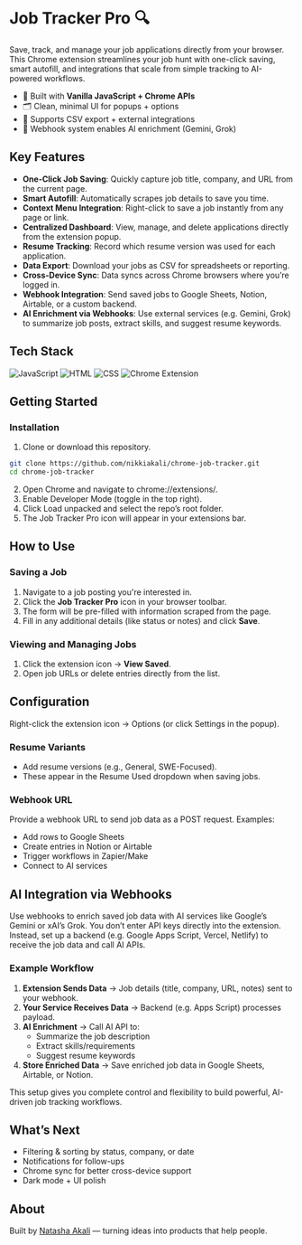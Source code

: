 # Job Tracker Pro 🔍

Save, track, and manage your job applications directly from your browser.  
This Chrome extension streamlines your job hunt with one-click saving, smart autofill, and integrations that scale from simple tracking to AI-powered workflows.

- 🚀 Built with **Vanilla JavaScript + Chrome APIs**
- 🗂 Clean, minimal UI for popups + options
- 🔄 Supports CSV export + external integrations
- 🤖 Webhook system enables AI enrichment (Gemini, Grok)

## Key Features

- **One-Click Job Saving**: Quickly capture job title, company, and URL from the current page.  
- **Smart Autofill**: Automatically scrapes job details to save you time.  
- **Context Menu Integration**: Right-click to save a job instantly from any page or link.  
- **Centralized Dashboard**: View, manage, and delete applications directly from the extension popup.  
- **Resume Tracking**: Record which resume version was used for each application.  
- **Data Export**: Download your jobs as CSV for spreadsheets or reporting.  
- **Cross-Device Sync**: Data syncs across Chrome browsers where you’re logged in.  
- **Webhook Integration**: Send saved jobs to Google Sheets, Notion, Airtable, or a custom backend.  
- **AI Enrichment via Webhooks**: Use external services (e.g. Gemini, Grok) to summarize job posts, extract skills, and suggest resume keywords.  


## Tech Stack
![JavaScript](https://img.shields.io/badge/JavaScript-ES6-yellow)
![HTML](https://img.shields.io/badge/HTML5-orange)
![CSS](https://img.shields.io/badge/CSS3-blue)
![Chrome Extension](https://img.shields.io/badge/Chrome--Extension-lightgrey)


## Getting Started

### Installation
1. Clone or download this repository.  
```bash
git clone https://github.com/nikkiakali/chrome-job-tracker.git
cd chrome-job-tracker
```
2. Open Chrome and navigate to chrome://extensions/.
3. Enable Developer Mode (toggle in the top right).
4. Click Load unpacked and select the repo’s root folder.
5. The Job Tracker Pro icon will appear in your extensions bar.

## How to Use

### Saving a Job
1.  Navigate to a job posting you're interested in.
2.  Click the **Job Tracker Pro** icon in your browser toolbar.
3.  The form will be pre-filled with information scraped from the page.
4.  Fill in any additional details (like status or notes) and click **Save**.

### Viewing and Managing Jobs
1. Click the extension icon → **View Saved**.  
2. Open job URLs or delete entries directly from the list.  

## Configuration
Right-click the extension icon → Options (or click Settings in the popup).

### Resume Variants
- Add resume versions (e.g., General, SWE-Focused).
- These appear in the Resume Used dropdown when saving jobs.

### Webhook URL
Provide a webhook URL to send job data as a POST request.
Examples:
-   Add rows to Google Sheets
-   Create entries in Notion or Airtable
-   Trigger workflows in Zapier/Make
-   Connect to AI services

## AI Integration via Webhooks

Use webhooks to enrich saved job data with AI services like Google’s Gemini or xAI’s Grok.
You don’t enter API keys directly into the extension. Instead, set up a backend (e.g. Google Apps Script, Vercel, Netlify) to receive the job data and call AI APIs.

### Example Workflow

1. **Extension Sends Data** → Job details (title, company, URL, notes) sent to your webhook.  
2. **Your Service Receives Data** → Backend (e.g. Apps Script) processes payload.  
3. **AI Enrichment** → Call AI API to:  
   - Summarize the job description  
   - Extract skills/requirements  
   - Suggest resume keywords  
4. **Store Enriched Data** → Save enriched job data in Google Sheets, Airtable, or Notion.  

This setup gives you complete control and flexibility to build powerful, AI-driven job tracking workflows.

## What’s Next
- Filtering & sorting by status, company, or date
- Notifications for follow-ups
- Chrome sync for better cross-device support
- Dark mode + UI polish

## About
Built by [Natasha Akali](https://github.com/nikkiakali) — turning ideas into products that help people.
